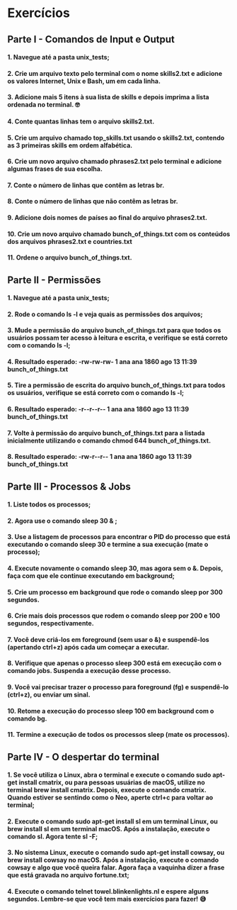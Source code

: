 # Exercícios

## Parte I - Comandos de Input e Output

#### 1. Navegue até a pasta unix_tests;
#### 2. Crie um arquivo texto pelo terminal com o nome skills2.txt e adicione os valores Internet, Unix e Bash, um em cada linha.
#### 3. Adicione mais 5 itens à sua lista de skills e depois imprima a lista ordenada no terminal. 🤓
#### 4. Conte quantas linhas tem o arquivo skills2.txt.
#### 5. Crie um arquivo chamado top_skills.txt usando o skills2.txt, contendo as 3 primeiras skills em ordem alfabética.
#### 6. Crie um novo arquivo chamado phrases2.txt pelo terminal e adicione algumas frases de sua escolha.
#### 7. Conte o número de linhas que contêm as letras br.
#### 8. Conte o número de linhas que não contêm as letras br.
#### 9. Adicione dois nomes de países ao final do arquivo phrases2.txt.
#### 10. Crie um novo arquivo chamado bunch_of_things.txt com os conteúdos dos arquivos phrases2.txt e countries.txt
#### 11. Ordene o arquivo bunch_of_things.txt.

## Parte II - Permissões

#### 1. Navegue até a pasta unix_tests;
#### 2. Rode o comando ls -l e veja quais as permissões dos arquivos;
#### 3. Mude a permissão do arquivo bunch_of_things.txt para que todos os usuários possam ter acesso à leitura e escrita, e verifique se está correto com o comando ls -l;
#### 4. Resultado esperado: -rw-rw-rw- 1 ana ana 1860 ago 13 11:39 bunch_of_things.txt
#### 5. Tire a permissão de escrita do arquivo bunch_of_things.txt para todos os usuários, verifique se está correto com o comando ls -l;
#### 6. Resultado esperado: -r--r--r-- 1 ana ana 1860 ago 13 11:39 bunch_of_things.txt
#### 7. Volte à permissão do arquivo bunch_of_things.txt para a listada inicialmente utilizando o comando chmod 644 bunch_of_things.txt.
#### 8. Resultado esperado: -rw-r--r-- 1 ana ana 1860 ago 13 11:39 bunch_of_things.txt

## Parte III - Processos & Jobs

#### 1. Liste todos os processos;
#### 2. Agora use o comando sleep 30 & ;
#### 3. Use a listagem de processos para encontrar o PID do processo que está executando o comando sleep 30 e termine a sua execução (mate o processo);
#### 4. Execute novamente o comando sleep 30, mas agora sem o &. Depois, faça com que ele continue executando em background;
#### 5. Crie um processo em background que rode o comando sleep por 300 segundos.
#### 6. Crie mais dois processos que rodem o comando sleep por 200 e 100 segundos, respectivamente.
#### 7. Você deve criá-los em foreground (sem usar o &) e suspendê-los (apertando ctrl+z) após cada um começar a executar.
#### 8. Verifique que apenas o processo sleep 300 está em execução com o comando jobs. Suspenda a execução desse processo.
#### 9. Você vai precisar trazer o processo para foreground (fg) e suspendê-lo (ctrl+z), ou enviar um sinal.
#### 10. Retome a execução do processo sleep 100 em background com o comando bg.
#### 11. Termine a execução de todos os processos sleep (mate os processos).

## Parte IV - O despertar do terminal

#### 1. Se você utiliza o Linux, abra o terminal e execute o comando sudo apt-get install cmatrix, ou para pessoas usuárias de macOS, utilize no terminal brew install cmatrix. Depois, execute o comando cmatrix. Quando estiver se sentindo como o Neo, aperte ctrl+c para voltar ao terminal;
#### 2. Execute o comando sudo apt-get install sl em um terminal Linux, ou brew install sl em um terminal macOS. Após a instalação, execute o comando sl. Agora tente sl -F;
#### 3. No sistema Linux, execute o comando sudo apt-get install cowsay, ou brew install cowsay no macOS. Após a instalação, execute o comando cowsay e algo que você queira falar. Agora faça a vaquinha dizer a frase que está gravada no arquivo fortune.txt;
#### 4. Execute o comando telnet towel.blinkenlights.nl e espere alguns segundos. Lembre-se que você tem mais exercícios para fazer! 😅
